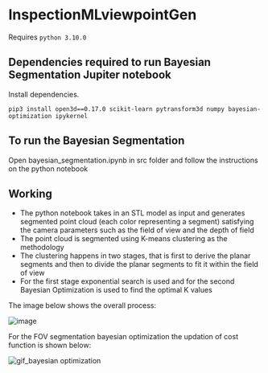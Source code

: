 # InspectionMLviewpointGen

Requires `python 3.10.0`

## Dependencies required to run Bayesian Segmentation Jupiter notebook

Install dependencies.
```
pip3 install open3d==0.17.0 scikit-learn pytransform3d numpy bayesian-optimization ipykernel
```

## To run the Bayesian Segmentation

Open bayesian_segmentation.ipynb in src folder and follow the instructions on the python notebook

## Working
- The python notebook takes in an STL model as input and generates segmented point cloud (each color representing a segment) satisfying the camera parameters such as the field of view and the depth of field
- The point cloud is segmented using K-means clustering as the methodology
- The clustering happens in two stages, that is first to derive the planar segments and then to divide the planar segments to fit it within the field of view
- For the first stage exponential search is used and for the second Bayesian Optimization is used to find the optimal K values
    
The image below shows the overall process:

![image](https://github.com/macs-lab/InspectionMLviewpointGen/assets/114765006/0262e47c-11a2-4557-ab83-d5e0f68b5397)

For the FOV segmentation bayesian optimization the updation of cost function is shown below:

![gif_bayesian optimization](https://github.com/macs-lab/InspectionMLviewpointGen/assets/114765006/04b6b449-ce76-48e9-b17a-bdbc99275c1a)
